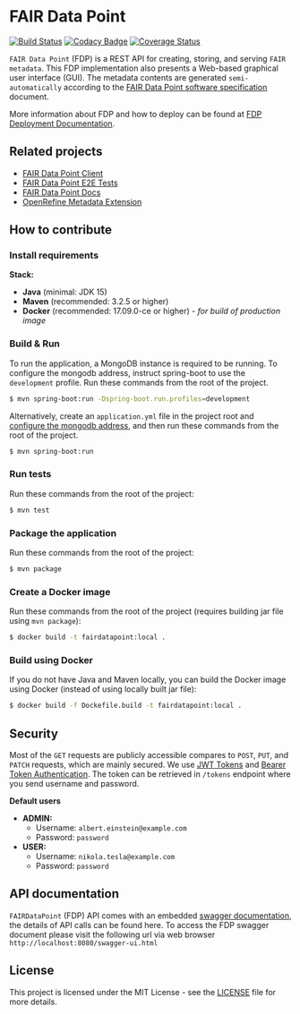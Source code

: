# FAIR Data Point

[![Build Status](https://travis-ci.org/FAIRDataTeam/FAIRDataPoint.svg?branch=master)](https://travis-ci.org/FAIRDataTeam/FAIRDataPoint.svg?branch=master)
[![Codacy Badge](https://api.codacy.com/project/badge/Grade/61f029299b814ca8be2b8edbaab6ce50)](https://www.codacy.com/app/rajaram5/FAIRDataPoint?utm_source=github.com&amp;utm_medium=referral&amp;utm_content=DTL-FAIRData/FAIRDataPoint&amp;utm_campaign=Badge_Grade)
[![Coverage Status](https://coveralls.io/repos/github/DTL-FAIRData/FAIRDataPoint/badge.svg?branch=master)](https://coveralls.io/github/DTL-FAIRData/FAIRDataPoint?branch=master)

`FAIR Data Point` (FDP) is a REST API for creating, storing, and serving `FAIR metadata`. This FDP implementation also presents a Web-based graphical user interface (GUI). The metadata contents are generated `semi-automatically` according to the [FAIR Data Point software specification](https://github.com/FAIRDataTeam/FAIRDataPoint-Spec) document.

More information about FDP and how to deploy can be found at [FDP Deployment Documentation](https://fairdatapoint.readthedocs.io/).

## Related projects
- [FAIR Data Point Client](https://github.com/FAIRDataTeam/FAIRDataPoint-client)
- [FAIR Data Point E2E Tests](https://github.com/FAIRDataTeam/FAIRDataPoint-E2E-Tests)
- [FAIR Data Point Docs](https://github.com/FAIRDataTeam/FAIRDataPoint-Docs)
- [OpenRefine Metadata Extension](https://github.com/FAIRDataTeam/OpenRefine-metadata-extension)

## How to contribute

### Install requirements

**Stack:**

 - **Java** (minimal: JDK 15)
 - **Maven** (recommended: 3.2.5 or higher)
 - **Docker** (recommended: 17.09.0-ce or higher) - *for build of production image*

### Build & Run

To run the application, a MongoDB instance is required to be running. To configure the mongodb address, instruct spring-boot to use the `development` profile. Run these commands from the root of the project.

```bash
$ mvn spring-boot:run -Dspring-boot.run.profiles=development
```

Alternatively, create an `application.yml` file in the project root and [configure the mongodb address](https://fairdatapoint.readthedocs.io/en/latest/deployment/advanced-configuration.html#mongo-db), and then run these commands from the root of the project.

```bash
$ mvn spring-boot:run
```

### Run tests

Run these commands from the root of the project:

```bash
$ mvn test
```

### Package the application

Run these commands from the root of the project:

```bash
$ mvn package
```

### Create a Docker image

Run these commands from the root of the project (requires building jar file using `mvn package`):

```bash
$ docker build -t fairdatapoint:local .
```

### Build using Docker

If you do not have Java and Maven locally, you can build the Docker image using Docker (instead of using locally built jar file):

```bash
$ docker build -f Dockefile.build -t fairdatapoint:local .
```

## Security

Most of the `GET` requests are publicly accessible compares to `POST`, `PUT`, and `PATCH` requests, which are mainly secured. We use [JWT Tokens](https://jwt.io/) and [Bearer Token Authentication](https://swagger.io/docs/specification/authentication/bearer-authentication/). The token can be retrieved in `/tokens` endpoint where you send username and password. 

**Default users**

- **ADMIN:**
    - Username: `albert.einstein@example.com`
    - Password: `password`
- **USER:**
    - Username: `nikola.tesla@example.com`
    - Password: `password`


## API documentation

`FAIRDataPoint` (FDP) API comes with an embedded [swagger documentation](http://swagger.io/), the details of API calls can be found here. To access the FDP swagger document please visit the following url via web browser `http://localhost:8080/swagger-ui.html` 

## License
This project is licensed under the MIT License - see the [LICENSE](LICENSE) file for more details.
